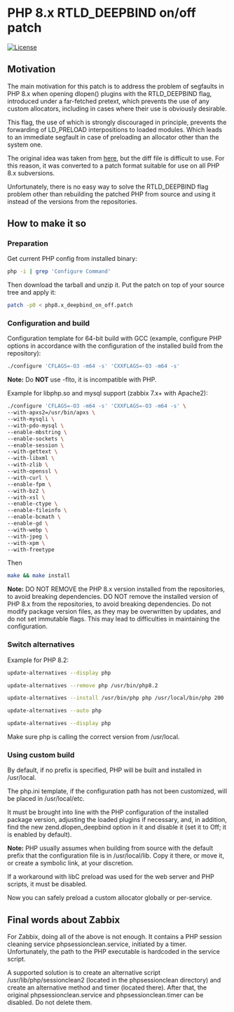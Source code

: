 # PHP 8.x RTLD_DEEPBIND on/off patch
[![License](https://img.shields.io/badge/License-MIT--Clause-blue.svg)](https://github.com/yvoinov/php8.x-deepbind-on-off-patch/blob/main/LICENSE)
## Motivation

The main motivation for this patch is to address the problem of segfaults in PHP 8.x when opening dlopen() plugins with the RTLD_DEEPBIND flag, introduced under a far-fetched pretext, which prevents the use of any custom allocators, including in cases where their use is obviously desirable.

This flag, the use of which is strongly discouraged in principle, prevents the forwarding of LD_PRELOAD interpositions to loaded modules. Which leads to an immediate segfault in case of preloading an allocator other than the system one.

The original idea was taken from [here](https://github.com/php/php-src/issues/10670), but the diff file is difficult to use. For this reason, it was converted to a patch format suitable for use on all PHP 8.x subversions.

Unfortunately, there  is no easy way to solve the RTLD_DEEPBIND flag problem other than rebuilding the patched PHP from source and using it instead of the versions from the repositories.

## How to make it so

### Preparation

Get current PHP config from installed binary:
```sh
php -i | grep 'Configure Command'
```
Then download the tarball and unzip it. Put the patch on top of your source tree and apply it:
```sh
patch -p0 < php8.x_deepbind_on_off.patch
```

### Configuration and build

Configuration template for 64-bit build with GCC (example, configure PHP options in accordance with the configuration of the installed build from the repository):
```sh
./configure 'CFLAGS=-O3 -m64 -s' 'CXXFLAGS=-O3 -m64 -s'
```
**Note:** Do **NOT** use -flto, it is incompatible with PHP.

Example for libphp.so and mysql support (zabbix 7.x+ with Apache2):
```sh
./configure 'CFLAGS=-O3 -m64 -s' 'CXXFLAGS=-O3 -m64 -s' \
--with-apxs2=/usr/bin/apxs \
--with-mysqli \
--with-pdo-mysql \
--enable-mbstring \
--enable-sockets \
--enable-session \
--with-gettext \
--with-libxml \
--with-zlib \
--with-openssl \
--with-curl \
--enable-fpm \
--with-bz2 \
--with-xsl \
--enable-ctype \
--enable-fileinfo \
--enable-bcmath \
--enable-gd \
--with-webp \
--with-jpeg \
--with-xpm \
--with-freetype
```
Then
```sh
make && make install
```
**Note:** DO NOT REMOVE the PHP 8.x version installed from the repositories, to avoid breaking dependencies. DO NOT remove the installed version of PHP 8.x from the repositories, to avoid breaking dependencies. Do not modify package version files, as they may be overwritten by updates, and do not set immutable flags. This may lead to difficulties in maintaining the configuration.

### Switch alternatives

Example for PHP 8.2:
```sh
update-alternatives --display php
```
```sh
update-alternatives --remove php /usr/bin/php8.2
```
```sh
update-alternatives --install /usr/bin/php php /usr/local/bin/php 200
```
```sh
update-alternatives --auto php
```
```sh
update-alternatives --display php
```
Make sure php is calling the correct version from /usr/local.

### Using custom build

By default, if no prefix is specified, PHP will be built and installed in /usr/local.

The php.ini template, if the configuration path has not been customized, will be placed in /usr/local/etc.

It must be brought into line with the PHP configuration of the installed package version, adjusting the loaded plugins if necessary, and, in addition, find the new zend.dlopen_deepbind option in it and disable it (set it to Off; it is enabled by default).

**Note:** PHP usually assumes when building from source with the default prefix that the configuration file is in /usr/local/lib. Copy it there, or move it, or create a symbolic link, at your discretion.

If a workaround with libC preload was used for the web server and PHP scripts, it must be disabled.

Now you can safely preload a custom allocator globally or per-service.

## Final words about Zabbix

For Zabbix, doing all of the above is not enough. It contains a PHP session cleaning service phpsessionclean.service, initiated by a timer. Unfortunately, the path to the PHP executable is hardcoded in the service script.

A supported solution is to create an alternative script /usr/lib/php/sessionclean2 (located in the phpsessionclean directory) and create an alternative method and timer (located there). After that, the original phpsessionclean.service and phpsessionclean.timer can be disabled. Do not delete them.
